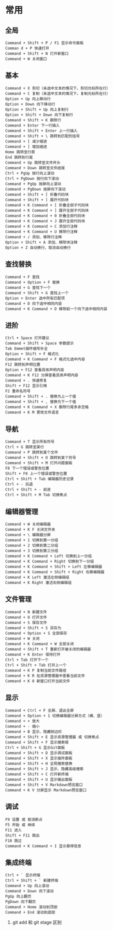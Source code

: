  # 常用    
## 全局

    Command + Shift + P / F1 显示命令面板
    Comman d + P 快速打开
    Command + Shift + N 打开新窗口
    Command + W 关闭窗口

 ## 基本

    Command + X 剪切（未选中文本的情况下，剪切光标所在行）
    Command + C 复制（未选中文本的情况下，复制光标所在行）
    Option + Up 向上移动行
    Option + Down 向下移动行
    Option + Shift + Up 向上复制行
    Option + Shift + Down 向下复制行
    Command + Shift + K 删除行
    Command + Enter 下一行插入
    Command + Shift + Enter 上一行插入
    Command + Shift + \ 跳转到匹配的括号
    Command + [ 减少缩进
    Command + ] 增加缩进
    Home 跳转至行首
    End 跳转到行尾
    Command + Up 跳转至文件开头
    Command + Down 跳转至文件结尾
    Ctrl + PgUp 按行向上滚动
    Ctrl + PgDown 按行向下滚动
    Command + PgUp 按屏向上滚动
    Command + PgDown 按屏向下滚动
    Command + Shift + [ 折叠代码块
    Command + Shift + ] 展开代码块
    Command + K Command + [ 折叠全部子代码块
    Command + K Command + ] 展开全部子代码块
    Command + K Command + 0 折叠全部代码块
    Command + K Command + J 展开全部代码块
    Command + K Command + C 添加行注释
    Command + K Command + U 移除行注释
    Command + / 添加、移除行注释
    Option + Shift + A 添加、移除块注释
    Option + Z 自动换行、取消自动换行 

 ## 查找替换

    Command + F 查找
    Command + Option + F 替换
    Command + G 查找下一个
    Command + Shift + G 查找上一个
    Option + Enter 选中所有匹配项
    Command + D 向下选中相同内容
    Command + K Command + D 移除前一个向下选中相同内容

## 进阶

    Ctrl + Space 打开建议
    Command + Shift + Space 参数提示
    Tab Emmet插件缩写补全
    Option + Shift + F 格式化
    Command + K Command + F 格式化选中内容
    F12 跳转到声明位置
    Option + F12 查看具体声明内容
    Command + K F12 分屏查看具体声明内容
    Command + . 快速修复
    Shift + F12 显示引用
    F2 重命名符号
    Command + Shift + . 替换为上一个值
    Command + Shift + , 替换为下一个值
    Command + K Command + X 删除行尾多余空格
    Command + K M 更改文件语言

## 导航

    Command + T 显示所有符号
    Ctrl + G 跳转至某行
    Command + P 跳转到某个文件
    Command + Shift + O 跳转到某个符号
    Command + Shift + M 打开问题面板
    F8 下一个错误或警告位置
    Shift + F8 上一个错误或警告位置
    Ctrl + Shift + Tab 编辑器历史记录
    Ctrl + - 后退
    Ctrl + Shift + - 前进
    Ctrl + Shift + M Tab 切换焦点

## 编辑器管理

    Command + W 关闭编辑器
    Command + K F 关闭文件夹
    Command + \ 编辑器分屏
    Command + 1 切换到第一分组
    Command + 2 切换到第二分组
    Command + 3 切换到第三分组
    Command + K Command + Left 切换到上一分组
    Command + K Command + Right 切换到下一分组
    Command + K Command + Shift + Left 左移编辑器
    Command + K Command + Shift + Right 右移编辑器
    Command + K Left 激活左侧编辑组
    Command + K Right 激活右侧编辑组

## 文件管理

    Command + N 新建文件
    Command + O 打开文件
    Command + S 保存文件
    Command + Shift + S 另存为
    Command + Option + S 全部保存
    Command + W 关闭
    Command + K Command + W 全部关闭
    Command + Shift + T 重新打开被关闭的编辑器
    Command + K Enter 保持打开
    Ctrl + Tab 打开下一个
    Ctrl + Shift + Tab 打开上一个
    Command + K P 复制当前文件路径
    Command + K R 在资源管理器中查看当前文件
    Command + K O 新窗口打开当前文件

## 显示

    Command + Ctrl + F 全屏、退出全屏
    Command + Option + 1 切换编辑器分屏方式（横、竖）
    Command + + 放大
    Command + - 缩小
    Command + B 显示、隐藏侧边栏
    Command + Shift + E 显示资源管理器 或 切换焦点
    Command + Shift + F 显示搜索框
    Ctrl + Shift + G 显示Git面板
    Command + Shift + D 显示调试面板
    Command + Shift + X 显示插件面板
    Command + Shift + H 全局搜索替换
    Command + Shift + J 显示、隐藏高级搜索
    Command + Shift + C 打开新终端
    Command + Shift + U 显示输出面板
    Command + Shift + V Markdown预览窗口
    Command + K V 分屏显示 Markdown预览窗口

## 调试

    F9 设置 或 取消断点
    F5 开始 或 继续
    F11 进入
    Shift + F11 跳出
    F10 跳过
    Command + K Command + I 显示悬停信息

## 集成终端

    Ctrl + ` 显示终端
    Ctrl + Shift + ` 新建终端
    Command + Up 向上滚动
    Command + Down 向下滚动
    PgUp 向上翻页
    PgDown 向下翻页
    Command + Home 滚动到顶部
    Command + End 滚动到底部
1. git add 和 git stage 区别
    